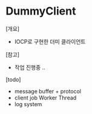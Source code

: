 # DummyClient

[개요]
- IOCP로 구현한 더미 클라이언트

[참고]
- 작업 진행중 ..

[todo]
- message buffer + protocol
- client job Worker Thread
- log system
